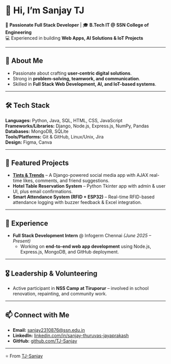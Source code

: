 # 👋 Hi, I’m Sanjay TJ  

📍 **Passionate Full Stack Developer** | 🎓 **B.Tech IT @ SSN College of Engineering**  
💻 Experienced in building **Web Apps, AI Solutions & IoT Projects**  

---

## 🚀 About Me  
- Passionate about crafting **user-centric digital solutions**.  
- Strong in **problem-solving, teamwork, and communication**.  
- Skilled in **Full Stack Web Development, AI, and IoT-based systems**.  

---

## 🛠 Tech Stack  
**Languages:** Python, Java, SQL, HTML, CSS, JavaScript
**Frameworks/Libraries:** Django, Node.js, Express.js, NumPy, Pandas  
**Databases:** MongoDB, SQLite  
**Tools/Platforms:** Git & GitHub, Linux/Unix, Jira  
**Design:** Figma, Canva  

---

## 📌 Featured Projects  
- **[Tints & Trends](https://github.com/shsf-101112/Social-Media-App)** – A Django-powered social media app with AJAX real-time likes, comments, and friend suggestions.  
- **Hotel Table Reservation System** – Python Tkinter app with admin & user UI, plus email confirmations.  
- **Smart Attendance System (RFID + ESP32)** – Real-time RFID-based attendance logging with buzzer feedback & Excel integration.  

---

## 🌟 Experience  
- **Full Stack Development Intern** @ Infogerm Chennai *(June 2025 – Present)*  
  - Working on **end-to-end web app development** using Node.js, Express.js, MongoDB, and GitHub deployment.  

---

## 🎖 Leadership & Volunteering  
- Active participant in **NSS Camp at Tiruporur** – involved in school renovation, repainting, and community work.  

---

## 📫 Connect with Me  
- **Email:** [sanjay2310876@ssn.edu.in](mailto:sanjay2310876@ssn.edu.in)  
- **LinkedIn:** [linkedin.com/in/sanjay-thuruvas-jayaprakash](https://www.linkedin.com/in/sanjay-thuruvas-jayaprakash-a75777305)  
- **GitHub:** [github.com/TJ-Sanjay](https://github.com/TJ-Sanjay)  

---

⭐️ From [TJ-Sanjay](https://github.com/TJ-Sanjay)
